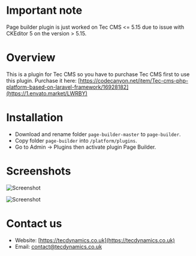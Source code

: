 # Important note
Page builder plugin is just worked on Tec CMS <= 5.15 due to issue with CKEditor 5 on the version > 5.15.

# Overview
This is a plugin for Tec CMS so you have to purchase Tec CMS first to use this plugin. 
Purchase it here: [https://codecanyon.net/item/Tec-cms-php-platform-based-on-laravel-framework/16928182](https://1.envato.market/LWRBY)

# Installation
- Download and rename folder `page-builder-master` to `page-builder`.
- Copy folder `page-builder` into `/platform/plugins`.
- Go to Admin -> Plugins then activate plugin Page Builder.

# Screenshots

![Screenshot](https://raw.githubusercontent.com/Tec/page-builder/master/public/images/screenshot-1.png)

![Screenshot](https://raw.githubusercontent.com/Tec/page-builder/master/public/images/screenshot-2.png)

# Contact us
- Website: [https://tecdynamics.co.uk](https://tecdynamics.co.uk)
- Email: [contact@tecdynamics.co.uk](mailto:contact@tecdynamics.co.uk)

